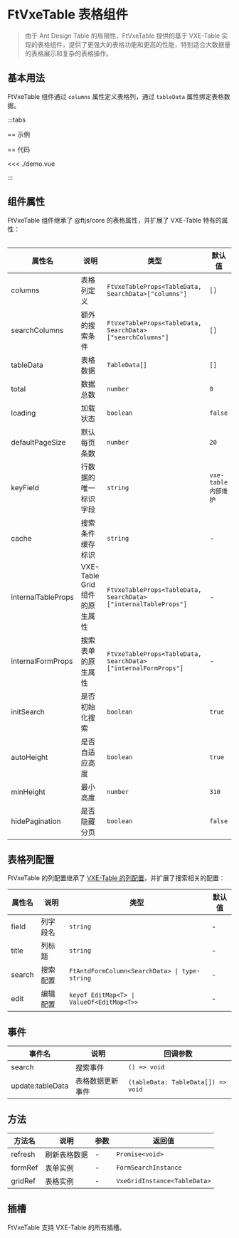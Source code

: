 # FtVxeTable 表格组件

> 由于 Ant Design Table 的局限性，FtVxeTable 提供的基于 VXE-Table 实现的表格组件，提供了更强大的表格功能和更高的性能，特别适合大数据量的表格展示和复杂的表格操作。

## 基本用法

FtVxeTable 组件通过 `columns` 属性定义表格列，通过 `tableData` 属性绑定表格数据。

<script setup lang="ts">
import Table from "./demo.vue";
</script>

:::tabs

== 示例

<Table />

== 代码

<<< ./demo.vue

:::

## 组件属性

FtVxeTable 组件继承了 @ftjs/core 的表格属性，并扩展了 VXE-Table 特有的属性：

| 属性名             | 说明                          | 类型                                                           | 默认值              |
| ------------------ | ----------------------------- | -------------------------------------------------------------- | ------------------- |
| columns            | 表格列定义                    | `FtVxeTableProps<TableData, SearchData>["columns"]`            | `[]`                |
| searchColumns      | 额外的搜索条件                | `FtVxeTableProps<TableData, SearchData>["searchColumns"]`      | `[]`                |
| tableData          | 表格数据                      | `TableData[]`                                                  | `[]`                |
| total              | 数据总数                      | `number`                                                       | `0`                 |
| loading            | 加载状态                      | `boolean`                                                      | `false`             |
| defaultPageSize    | 默认每页条数                  | `number`                                                       | `20`                |
| keyField           | 行数据的唯一标识字段          | `string`                                                       | `vxe-table内部维护` |
| cache              | 搜索条件缓存标识              | `string`                                                       | -                   |
| internalTableProps | VXE-Table Grid 组件的原生属性 | `FtVxeTableProps<TableData, SearchData>["internalTableProps"]` | -                   |
| internalFormProps  | 搜索表单的原生属性            | `FtVxeTableProps<TableData, SearchData>["internalFormProps"]`  | -                   |
| initSearch         | 是否初始化搜索                | `boolean`                                                      | `true`              |
| autoHeight         | 是否自适应高度                | `boolean`                                                      | `true`              |
| minHeight          | 最小高度                      | `number`                                                       | `310`               |
| hidePagination     | 是否隐藏分页                  | `boolean`                                                      | `false`             |

## 表格列配置

FtVxeTable 的列配置继承了 [VXE-Table 的列配置](https://vxetable.cn/#/column/api)，并扩展了搜索相关的配置：

| 属性名 | 说明     | 类型                                          | 默认值 |
| ------ | -------- | --------------------------------------------- | ------ |
| field  | 列字段名 | `string`                                      | -      |
| title  | 列标题   | `string`                                      | -      |
| search | 搜索配置 | `FtAntdFormColumn<SearchData> \| type-string` | -      |
| edit   | 编辑配置 | `keyof EditMap<T> \| ValueOf<EditMap<T>>`     | -      |

## 事件

| 事件名           | 说明             | 回调参数                           |
| ---------------- | ---------------- | ---------------------------------- |
| search           | 搜索事件         | `() => void`                       |
| update:tableData | 表格数据更新事件 | `(tableData: TableData[]) => void` |

## 方法

| 方法名  | 说明         | 参数 | 返回值                       |
| ------- | ------------ | ---- | ---------------------------- |
| refresh | 刷新表格数据 | -    | `Promise<void>`              |
| formRef | 表单实例     | -    | `FormSearchInstance`         |
| gridRef | 表格实例     | -    | `VxeGridInstance<TableData>` |

## 插槽

FtVxeTable 支持 VXE-Table 的所有插槽。
